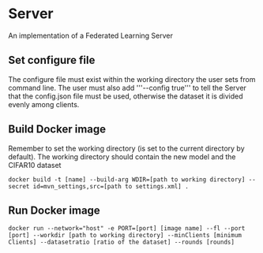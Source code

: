 # Server

An implementation of a Federated Learning Server

## Set configure file

The configure file must exist within the working directory the user sets from command line. The user must also add '''--config true''' to tell the Server that the config.json file must be used, otherwise the dataset it is divided evenly among clients.  

## Build Docker image

Remember to set the working directory (is set to the current directory by default). The working directory should contain the new model and the CIFAR10 dataset

```
docker build -t [name] --build-arg WDIR=[path to working directory] --secret id=mvn_settings,src=[path to settings.xml] .
```

## Run Docker image

```
docker run --network="host" -e PORT=[port] [image name] --fl --port [port] --workdir [path to working directory] --minClients [minimum Clients] --datasetratio [ratio of the dataset] --rounds [rounds]
```

 


